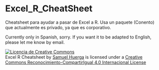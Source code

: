 # Excel_R_CheatSheet
Cheatsheet para ayudar a pasar de Excel a R. Usa un paquete (Conento) que actualmente es privado, ya que es corporativo.

Currently only in Spanish, sorry. If you want it to be adapted to English, please let me know by email.

<a rel="license" href="http://creativecommons.org/licenses/by-sa/4.0/"><img alt="Licencia de Creative Commons" style="border-width:0" src="https://i.creativecommons.org/l/by-sa/4.0/88x31.png" /></a><br /><span xmlns:dct="http://purl.org/dc/terms/" property="dct:title">Excel R Cheatsheet</span> by <a xmlns:cc="http://creativecommons.org/ns#" href="https://github.com/samuelhuerga/Excel_R_CheatSheet" property="cc:attributionName" rel="cc:attributionURL">Samuel Huerga</a> is licensed under a <a rel="license" href="http://creativecommons.org/licenses/by-sa/4.0/">Creative Commons Reconocimiento-CompartirIgual 4.0 Internacional License</a>
